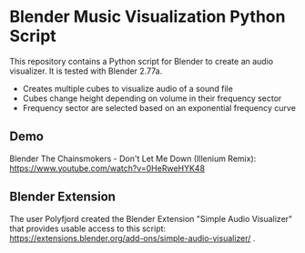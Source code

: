 # Blender Music Visualization Python Script

This repository contains a Python script for Blender to create an audio visualizer. It is tested with Blender 2.77a.


- Creates multiple cubes to visualize audio of a sound file
- Cubes change height depending on volume in their frequency sector
- Frequency sector are selected based on an exponential frequency curve 

## Demo
 Blender The Chainsmokers - Don't Let Me Down (Illenium Remix): https://www.youtube.com/watch?v=0HeRweHYK48

## Blender Extension

The user Polyfjord created the Blender Extension "Simple Audio Visualizer" that provides usable access 
to this script: https://extensions.blender.org/add-ons/simple-audio-visualizer/ .